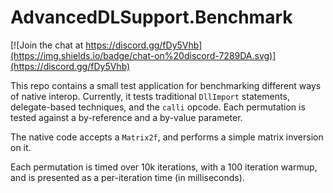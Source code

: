 AdvancedDLSupport.Benchmark
===========================
[![Join the chat at https://discord.gg/fDy5Vhb](https://img.shields.io/badge/chat-on%20discord-7289DA.svg)](https://discord.gg/fDy5Vhb)

This repo contains a small test application for benchmarking different ways of native interop. Currently, it tests 
traditional `DllImport` statements, delegate-based techniques, and the `calli` opcode. Each permutation is tested 
against a by-reference and a by-value parameter.

The native code accepts a `Matrix2f`, and performs a simple matrix inversion on it.

Each permutation is timed over 10k iterations, with a 100 iteration warmup, and is presented as a per-iteration time 
(in milliseconds).
